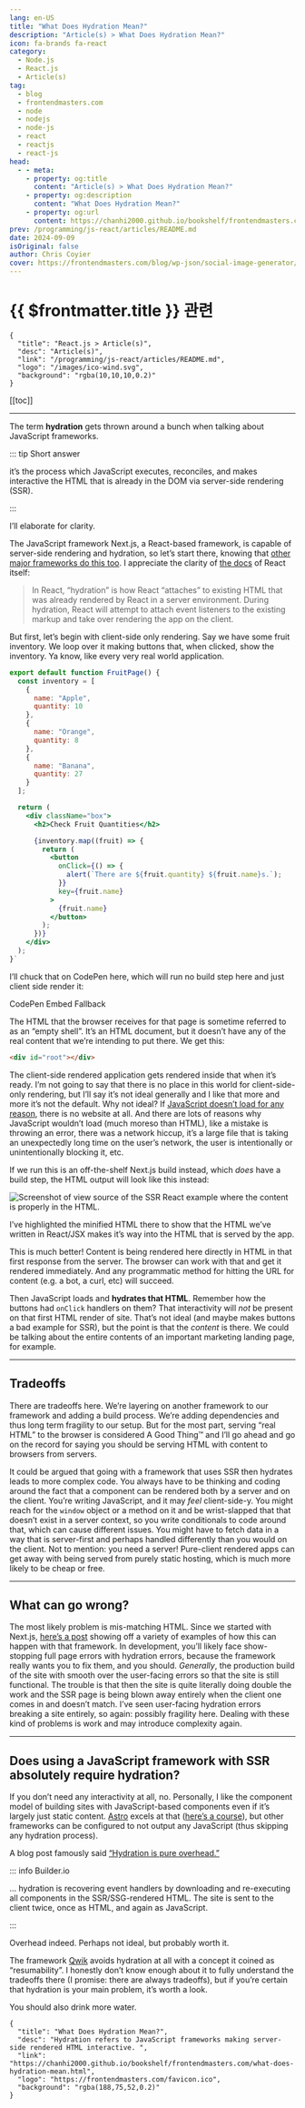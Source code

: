 ```yaml
---
lang: en-US
title: "What Does Hydration Mean?"
description: "Article(s) > What Does Hydration Mean?"
icon: fa-brands fa-react
category:
  - Node.js
  - React.js
  - Article(s)
tag:
  - blog
  - frontendmasters.com
  - node
  - nodejs
  - node-js
  - react
  - reactjs
  - react-js
head:
  - - meta:
    - property: og:title
      content: "Article(s) > What Does Hydration Mean?"
    - property: og:description
      content: "What Does Hydration Mean?"
    - property: og:url
      content: https://chanhi2000.github.io/bookshelf/frontendmasters.com/what-does-hydration-mean.html
prev: /programming/js-react/articles/README.md
date: 2024-09-09
isOriginal: false
author: Chris Coyier
cover: https://frontendmasters.com/blog/wp-json/social-image-generator/v1/image/3769
---
```


# {{ $frontmatter.title }} 관련

```component VPCard
{
  "title": "React.js > Article(s)",
  "desc": "Article(s)",
  "link": "/programming/js-react/articles/README.md",
  "logo": "/images/ico-wind.svg",
  "background": "rgba(10,10,10,0.2)"
}
```

[[toc]]

---

<SiteInfo
  name="What Does Hydration Mean?"
  desc="Hydration refers to JavaScript frameworks making server-side rendered HTML interactive. "
  url="https://frontendmasters.com/blog/what-does-hydration-mean/"
  logo="https://frontendmasters.com/favicon.ico"
  preview="https://frontendmasters.com/blog/wp-json/social-image-generator/v1/image/3769"/>

The term **hydration** gets thrown around a bunch when talking about JavaScript frameworks.

::: tip Short answer

it’s the process which JavaScript executes, reconciles, and makes interactive the HTML that is already in the DOM via server-side rendering (SSR).

:::

I’ll elaborate for clarity.

The JavaScript framework Next.js, a React-based framework, is capable of server-side rendering and hydration, so let’s start there, knowing that [<FontIcon icon="iconfont icon-nuxt"/>other major frameworks do this too](https://nuxt.com/docs/api/composables/use-hydration). I appreciate the clarity of [<FontIcon icon="fa-brands fa-react"/>the docs](https://react.dev/reference/react-dom/client/hydrateRoot) of React itself:

> In React, “hydration” is how React “attaches” to existing HTML that was already rendered by React in a server environment. During hydration, React will attempt to attach event listeners to the existing markup and take over rendering the app on the client.

But first, let’s begin with client-side only rendering. Say we have some fruit inventory. We loop over it making buttons that, when clicked, show the inventory. Ya know, like every very real world application.

```jsx
export default function FruitPage() {
  const inventory = [
    {
      name: "Apple",
      quantity: 10
    },
    {
      name: "Orange",
      quantity: 8
    },
    {
      name: "Banana",
      quantity: 27
    }
  ];

  return (
    <div className="box">
      <h2>Check Fruit Quantities</h2>

      {inventory.map((fruit) => {
        return (
          <button
            onClick={() => {
              alert(`There are ${fruit.quantity} ${fruit.name}s.`);
            }}
            key={fruit.name}
          >
            {fruit.name}
          </button>
        );
      })}
    </div>
  );
}`
```

I’ll chuck that on CodePen here, which will run no build step here and just client side render it:

CodePen Embed Fallback

The HTML that the browser receives for that page is sometime referred to as an “empty shell”. It’s an HTML document, but it doesn’t have any of the real content that we’re intending to put there. We get this:

```html
<div id="root"></div>
```

The client-side rendered application gets rendered inside that when it’s ready. I’m not going to say that there is no place in this world for client-side-only rendering, but I’ll say it’s not ideal generally and I like that more and more it’s not the default. Why not ideal? If [<FontIcon icon="fas fa-globe"/>JavaScript doesn’t load for any reason](https://kryogenix.org/code/browser/everyonehasjs.html), there is no website at all. And there are lots of reasons why JavaScript wouldn’t load (much moreso than HTML), like a mistake is throwing an error, there was a network hiccup, it’s a large file that is taking an unexpectedly long time on the user’s network, the user is intentionally or unintentionally blocking it, etc.

If we run this is an off-the-shelf Next.js build instead, which *does* have a build step, the HTML output will look like this instead:

![Screenshot of view source of the SSR React example where the content is properly in the HTML.](https://i0.wp.com/frontendmasters.com/blog/wp-content/uploads/2024/09/CleanShot-2024-09-09-at-06.57.52%402x.png?resize=1024%2C333&ssl=1)

I’ve highlighted the minified HTML there to show that the HTML we’ve written in React/JSX makes it’s way into the HTML that is served by the app.

This is much better! Content is being rendered here directly in HTML in that first response from the server. The browser can work with that and get it rendered immediately. And any programmatic method for hitting the URL for content (e.g. a bot, a curl, etc) will succeed.

Then JavaScript loads and **hydrates that HTML**. Remember how the buttons had `onClick` handlers on them? That interactivity will *not* be present on that first HTML render of site. That’s not ideal (and maybe makes buttons a bad example for SSR), but the point is that the *content* is there. We could be talking about the entire contents of an important marketing landing page, for example.

---

## Tradeoffs

There are tradeoffs here. We’re layering on another framework to our framework and adding a build process. We’re adding dependencies and thus long term fragility to our setup. But for the most part, serving “real HTML” to the browser is considered A Good Thing™ and I’ll go ahead and go on the record for saying you should be serving HTML with content to browsers from servers.

It could be argued that going with a framework that uses SSR then hydrates leads to more complex code. You always have to be thinking and coding around the fact that a component can be rendered both by a server and on the client. You’re writing JavaScript, and it may *feel* client-side-y. You might reach for the `window` object or a method on it and be wrist-slapped that that doesn’t exist in a server context, so you write conditionals to code around that, which can cause different issues. You might have to fetch data in a way that is server-first and perhaps handled differently than you would on the client. Not to mention: you need a server! Pure-client rendered apps can get away with being served from purely static hosting, which is much more likely to be cheap or free.

---

## What can go wrong?

The most likely problem is mis-matching HTML. Since we started with Next.js, [<FontIcon icon="fas fa-globe"/>here’s a post](https://nextjsstarter.com/blog/nextjs-hydration-errors-causes-fixes-tips/) showing off a variety of examples of how this can happen with that framework. In development, you’ll likely face show-stopping full page errors with hydration errors, because the framework really wants you to fix them, and you should. *Generally*, the production build of the site with smooth over the user-facing errors so that the site is still functional. The trouble is that then the site is quite literally doing double the work and the SSR page is being blown away entirely when the client one comes in and doesn’t match. I’ve seen user-facing hydration errors breaking a site entirely, so again: possibly fragility here. Dealing with these kind of problems is work and may introduce complexity again.

---

## Does using a JavaScript framework with SSR absolutely require hydration?

If you don’t need any interactivity at all, no. Personally, I like the component model of building sites with JavaScript-based components even if it’s largely just static content. [<FontIcon icon="fas fa-globe"/>Astro](https://astro.build/) excels at that ([<FontIcon icon="fas fa-globe"/>here’s a course](https://frontendmasters.com/courses/astro/?utm_source=boost&utm_medium=blog&utm_campaign=boost)), but other frameworks can be configured to not output any JavaScript (thus skipping any hydration process).

A blog post famously said [“Hydration is pure overhead.”](https://builder.io/blog/hydration-is-pure-overhead)

::: info Builder.io

… hydration is recovering event handlers by downloading and re-executing all components in the SSR/SSG-rendered HTML. The site is sent to the client twice, once as HTML, and again as JavaScript.

:::

Overhead indeed. Perhaps not ideal, but probably worth it.

The framework [<FontIcon icon="fas fa-globe"/>Qwik](https://qwik.dev/) avoids hydration at all with a concept it coined as “resumability”. I honestly don’t know enough about it to fully understand the tradeoffs there (I promise: there are always tradeoffs), but if you’re certain that hydration is your main problem, it’s worth a look.

You should also drink more water.

<!-- TODO: add ARTICLE CARD -->
```component VPCard
{
  "title": "What Does Hydration Mean?",
  "desc": "Hydration refers to JavaScript frameworks making server-side rendered HTML interactive. ",
  "link": "https://chanhi2000.github.io/bookshelf/frontendmasters.com/what-does-hydration-mean.html",
  "logo": "https://frontendmasters.com/favicon.ico",
  "background": "rgba(188,75,52,0.2)"
}
```

